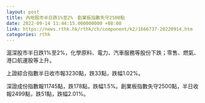 ```yaml
---
layout: post
title: 內地股市半日跌1%至2%　創業板指數失守2500點
date: 2022-09-14 11:44:15.000000000 +08:00
link: https://news.rthk.hk/rthk/ch/component/k2/1666737-20220914.htm
categories: rthk
---
```


滬深股市半日跌1%至2%，化學原料、電力、汽車服務等股份下跌；零售、燃氣、港口航運股等上升。

上證綜合指數半日收市報3230點，跌33點，跌幅1.02%。

深證成份指數報11745點，跌178點，跌幅1.5%。創業板指數失守2500點，半日收報2499點，跌51點，跌幅2.01%。
